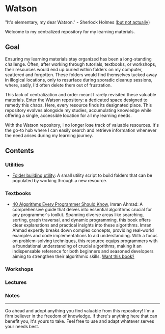 # Watson

"It's elementary, my dear Watson." - Sherlock Holmes ([but not actually](https://quoteinvestigator.com/2016/07/14/watson/))

Welcome to my centralized repository for my learning materials.

## Goal

Ensuring my learning materials stay organized has been a long-standing challenge. Often, after working through tutorials, textbooks, or workshops, their resources would end up buried within folders on my computer, scattered and forgotten. These folders would find themselves tucked away in illogical locations, only to resurface during sporadic cleanup sessions, where, sadly, I'd often delete them out of frustration.

This lack of centralization and order meant I rarely revisited these valuable materials. Enter the Watson repository: a dedicated space designed to remedy this chaos. Here, every resource finds its designated place. This repository evolves alongside my studies, accumulating knowledge while offering a single, accessible location for all my learning needs.

With the Watson repository, I no longer lose track of valuable resources. It's the go-to hub where I can easily search and retrieve information whenever the need arises during my learning journey.

## Contents

### Utilities   
- [Folder building utility](./builddir.py): A small utility script to build folders that can be populated by working through a new resource.

### Textbooks   
- [40 Algorithms Every Programmer Should Know](./40algorit_ahmad/), Imran Ahmad: A comprehensive guide that delves into essential algorithms crucial for any programmer's toolkit. Spanning diverse areas like searching, sorting, graph traversal, and dynamic programming, this book offers clear explanations and practical insights into these algorithms. Imran Ahmad expertly breaks down complex concepts, providing real-world examples and code implementations to aid understanding. With a focus on problem-solving techniques, this resource equips programmers with a foundational understanding of crucial algorithms, making it an indispensable reference for both beginners and seasoned developers aiming to strengthen their algorithmic skills. [Want this book?](https://github.com/PacktPublishing/40-Algorithms-Every-Programmer-Should-Know)

### Workshops   

### Lectures   

### Notes   

---

Go ahead and adopt anything you find valuable from this repository! I'm a firm believer in the freedom of knowledge. If there's anything here that can benefit you, it's yours to take. Feel free to use and adapt whatever serves your needs best.